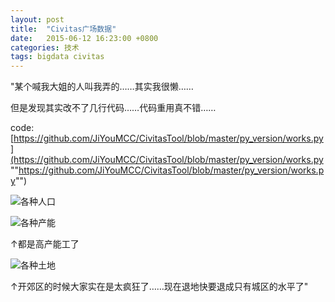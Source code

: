 ```yaml
---
layout: post
title:  "Civitas广场数据"
date:   2015-06-12 16:23:00 +0800
categories: 技术
tags: bigdata civitas
---
```

"某个喊我大姐的人叫我弄的……其实我很懒……

但是发现其实改不了几行代码……代码重用真不错……

code:[https://github.com/JiYouMCC/CivitasTool/blob/master/py_version/works.py](https://github.com/JiYouMCC/CivitasTool/blob/master/py_version/works.py ""https://github.com/JiYouMCC/CivitasTool/blob/master/py_version/works.py"")

![各种人口](http://7u2j48.com1.z0.glb.clouddn.com/blog_civitas_works_work_2.png)

![各种产能](http://7u2j48.com1.z0.glb.clouddn.com/blog_civitas_works_work_3.png)

↑都是高产能工了

![各种土地](http://7u2j48.com1.z0.glb.clouddn.com/blog_civitas_works_work_4.png)

↑开郊区的时候大家实在是太疯狂了……现在退地快要退成只有城区的水平了"
